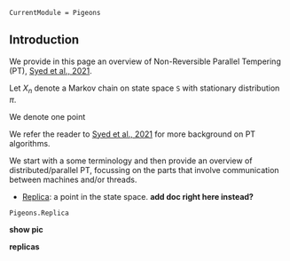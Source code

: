 ```@meta
CurrentModule = Pigeons
```


## Introduction

We provide in this page an overview of Non-Reversible Parallel Tempering (PT), 
[Syed et al., 2021](https://rss.onlinelibrary.wiley.com/doi/10.1111/rssb.12464).


Let $X_n$ denote a Markov chain on state space `S` with stationary distribution
$\pi$. 



We denote one point 

We refer the reader to [Syed et al., 2021](https://rss.onlinelibrary.wiley.com/doi/10.1111/rssb.12464) for more 
background on PT algorithms. 




We start with a some terminology and then provide an overview of distributed/parallel PT, focussing on 
the parts that involve communication between machines and/or threads. 






- [Replica](@ref): a point in the state space. **add doc right here instead?**

```@docs
Pigeons.Replica
```



**show pic**

**replicas**
